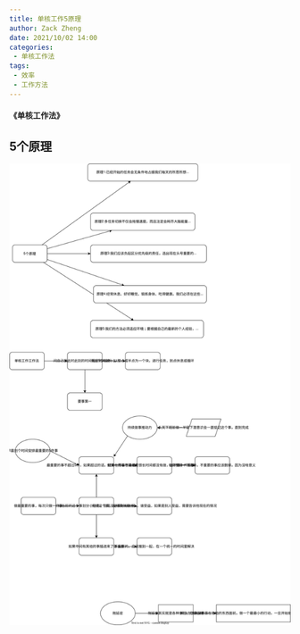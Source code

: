 ```yaml
---
title: 单核工作5原理
author: Zack Zheng
date: 2021/10/02 14:00
categories:
 - 单核工作法
tags:
 - 效率
 - 工作方法
---
```



#### 《单核工作法》

## 5个原理
![五个原理](/svgs/单核工作法之五原理.svg)



